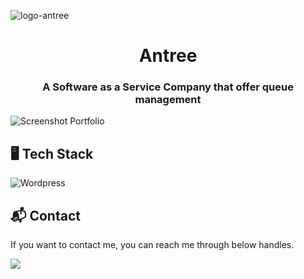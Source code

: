 

![logo-antree](https://github.com/faishalwahiduddin/Antree.id/assets/15316893/e210d4fc-196b-4f4b-9206-dc0d613a9d87)


<h1 align="center">Antree</h1> 
<h3 align="center">A Software as a Service Company that offer queue management</h3>

  
![Screenshot Portfolio](https://github.com/faishalwahiduddin/Antree.id/assets/15316893/4d39bcaa-0da6-42cd-80db-d208211a6182)

## 🖥️ Tech Stack

![Wordpress](https://img.shields.io/badge/Wordpress-21759B?style=for-the-badge&logo=wordpress&logoColor=white)

## 📬 Contact


If you want to contact me, you can reach me through below handles.

<a href="https://www.linkedin.com/in/faishal-wahiduddin/"><img src="https://img.shields.io/badge/LinkedIn-0077B5?style=for-the-badge&logo=linkedin&logoColor=white" ></img></a>
